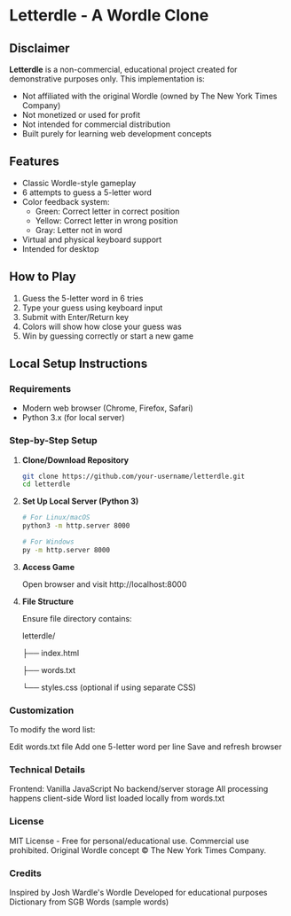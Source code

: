 # Letterdle - A Wordle Clone

## Disclaimer

**Letterdle** is a non-commercial, educational project created for demonstrative purposes only. This implementation is:
- Not affiliated with the original Wordle (owned by The New York Times Company)
- Not monetized or used for profit
- Not intended for commercial distribution
- Built purely for learning web development concepts

## Features

- Classic Wordle-style gameplay
- 6 attempts to guess a 5-letter word
- Color feedback system:
  - Green: Correct letter in correct position
  - Yellow: Correct letter in wrong position
  - Gray: Letter not in word
- Virtual and physical keyboard support
- Intended for desktop

## How to Play

1. Guess the 5-letter word in 6 tries
2. Type your guess using keyboard input
3. Submit with Enter/Return key
4. Colors will show how close your guess was
5. Win by guessing correctly or start a new game

## Local Setup Instructions

### Requirements
- Modern web browser (Chrome, Firefox, Safari)
- Python 3.x (for local server)

### Step-by-Step Setup

1. **Clone/Download Repository**
   ```bash
   git clone https://github.com/your-username/letterdle.git
   cd letterdle

2. **Set Up Local Server (Python 3)**
    ```bash
    # For Linux/macOS
    python3 -m http.server 8000

    # For Windows
    py -m http.server 8000

3. **Access Game**

    Open browser and visit http://localhost:8000

4. **File Structure**

    Ensure file directory contains:

    letterdle/

    ├── index.html

    ├── words.txt

    └── styles.css (optional if using separate CSS)

### Customization

To modify the word list:

Edit words.txt file
Add one 5-letter word per line
Save and refresh browser

### Technical Details

Frontend: Vanilla JavaScript
No backend/server storage
All processing happens client-side
Word list loaded locally from words.txt

### License

MIT License - Free for personal/educational use. Commercial use prohibited. Original Wordle concept © The New York Times Company.

### Credits

Inspired by Josh Wardle's Wordle
Developed for educational purposes
Dictionary from SGB Words (sample words)
